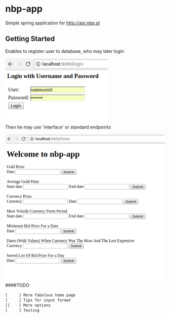 # nbp-app
Simple spring application for http://api.nbp.pl
## Getting Started 

Enables to register user to database, who may later login

![alt text](images/login.png)

Then he may use 'interface' or standard endpoints

![alt text](images/home.png)
####TODO

~~~
[     ] More fabolous home page
[     ] Tips for input format
[|    ] More options
[     ] Testing
~~~


